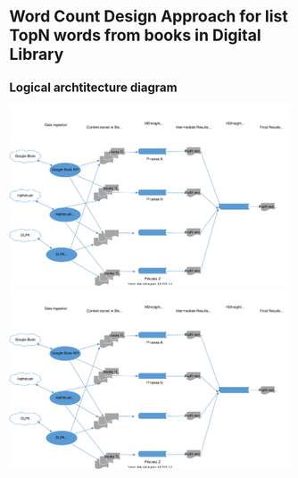 # Word Count Design Approach for list TopN words from books in Digital Library

## Logical archtitecture diagram

![Alt text](./WordCount.svg)
<img src="./WordCount.svg">
